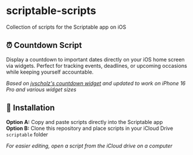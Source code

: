 # scriptable-scripts

Collection of scripts for the Scriptable app on iOS

## ⏰ Countdown Script

Display a countdown to important dates directly on your iOS home screen via widgets. Perfect for tracking events, deadlines, or upcoming occasions while keeping yourself accountable.

_Based on [jvscholz's countdown widget](https://github.com/jvscholz/website/blob/master/assets/countdown_widget/countdown.js) and updated to work on iPhone 16 Pro and various widget sizes_

## 📲 Installation

**Option A:** Copy and paste scripts directly into the Scriptable app  
**Option B:** Clone this repository and place scripts in your iCloud Drive `scriptable` folder

_For easier editing, open a script from the iCloud drive on a computer_
